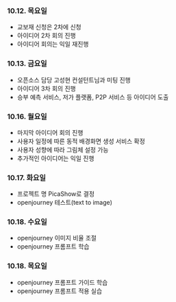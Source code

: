 ### 10.12. 목요일
- 교보재 신청은 2차에 신청
- 아이디어 2차 회의 진행
- 아이디어 회의는 익일 재진행

### 10.13. 금요일

- 오픈소스 담당 고성현 컨설턴트님과 미팅 진행
- 아이디어 3차 회의 진행
- 승부 예측 서비스, 저가 플랫폼, P2P 서비스 등 아이디어 도출

### 10.16. 월요일
- 마지막 아이디어 회의 진행
- 사용자 일정에 따른 동적 배경화면 생성 서비스 확정
- 사용자 성향에 따라 그림체 설정 가능
- 추가적인 아이디어는 익일 진행

### 10.17. 화요일

- 프로젝트 명 PicaShow로 결정
- openjourney 테스트(text to image)

### 10.18. 수요일

- openjourney 이미지 비율 조절
- openjourney 프롬프트 학습

### 10.18. 목요일

- openjourney 프롬프트 가이드 학습
- openjourney 프롬프트 적용 실습
